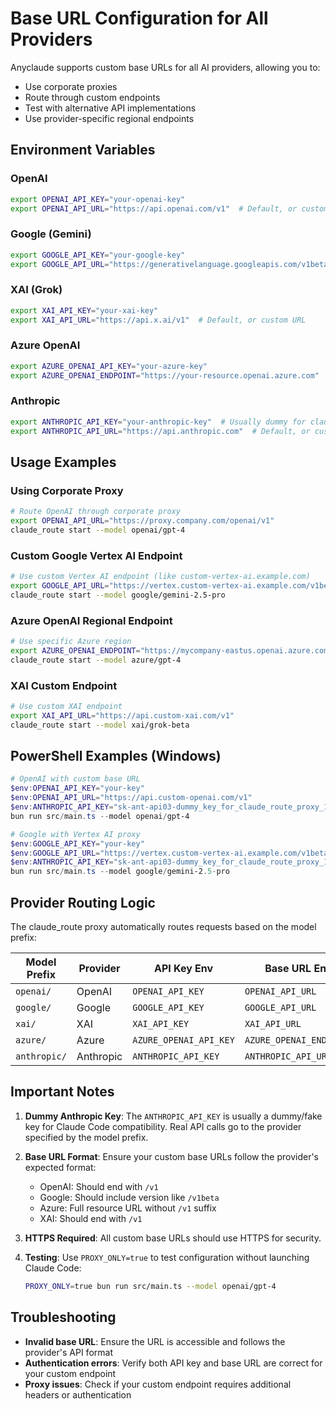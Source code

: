 # Base URL Configuration for All Providers

Anyclaude supports custom base URLs for all AI providers, allowing you to:
- Use corporate proxies
- Route through custom endpoints
- Test with alternative API implementations
- Use provider-specific regional endpoints

## Environment Variables

### OpenAI
```bash
export OPENAI_API_KEY="your-openai-key"
export OPENAI_API_URL="https://api.openai.com/v1"  # Default, or custom URL
```

### Google (Gemini)
```bash
export GOOGLE_API_KEY="your-google-key"
export GOOGLE_API_URL="https://generativelanguage.googleapis.com/v1beta"  # Default, or custom URL
```

### XAI (Grok)
```bash
export XAI_API_KEY="your-xai-key"
export XAI_API_URL="https://api.x.ai/v1"  # Default, or custom URL
```

### Azure OpenAI
```bash
export AZURE_OPENAI_API_KEY="your-azure-key"
export AZURE_OPENAI_ENDPOINT="https://your-resource.openai.azure.com"  # Required for Azure
```

### Anthropic
```bash
export ANTHROPIC_API_KEY="your-anthropic-key"  # Usually dummy for claude_route
export ANTHROPIC_API_URL="https://api.anthropic.com"  # Default, or custom URL
```

## Usage Examples

### Using Corporate Proxy
```bash
# Route OpenAI through corporate proxy
export OPENAI_API_URL="https://proxy.company.com/openai/v1"
claude_route start --model openai/gpt-4
```

### Custom Google Vertex AI Endpoint
```bash
# Use custom Vertex AI endpoint (like custom-vertex-ai.example.com)
export GOOGLE_API_URL="https://vertex.custom-vertex-ai.example.com/v1beta"
claude_route start --model google/gemini-2.5-pro
```

### Azure OpenAI Regional Endpoint
```bash
# Use specific Azure region
export AZURE_OPENAI_ENDPOINT="https://mycompany-eastus.openai.azure.com"
claude_route start --model azure/gpt-4
```

### XAI Custom Endpoint
```bash
# Use custom XAI endpoint
export XAI_API_URL="https://api.custom-xai.com/v1"
claude_route start --model xai/grok-beta
```

## PowerShell Examples (Windows)

```powershell
# OpenAI with custom base URL
$env:OPENAI_API_KEY="your-key"
$env:OPENAI_API_URL="https://api.custom-openai.com/v1"
$env:ANTHROPIC_API_KEY="sk-ant-api03-dummy_key_for_claude_route_proxy_12345678901234567890123456789012345678901234567890123456789012345678901234567890123456789012345678901234567890123456789012345678"
bun run src/main.ts --model openai/gpt-4

# Google with Vertex AI proxy
$env:GOOGLE_API_KEY="your-key"
$env:GOOGLE_API_URL="https://vertex.custom-vertex-ai.example.com/v1beta"
$env:ANTHROPIC_API_KEY="sk-ant-api03-dummy_key_for_claude_route_proxy_12345678901234567890123456789012345678901234567890123456789012345678901234567890123456789012345678901234567890123456789012345678"
bun run src/main.ts --model google/gemini-2.5-pro
```

## Provider Routing Logic

The claude_route proxy automatically routes requests based on the model prefix:

| Model Prefix | Provider | API Key Env | Base URL Env |
|--------------|----------|-------------|---------------|
| `openai/` | OpenAI | `OPENAI_API_KEY` | `OPENAI_API_URL` |
| `google/` | Google | `GOOGLE_API_KEY` | `GOOGLE_API_URL` |
| `xai/` | XAI | `XAI_API_KEY` | `XAI_API_URL` |
| `azure/` | Azure | `AZURE_OPENAI_API_KEY` | `AZURE_OPENAI_ENDPOINT` |
| `anthropic/` | Anthropic | `ANTHROPIC_API_KEY` | `ANTHROPIC_API_URL` |

## Important Notes

1. **Dummy Anthropic Key**: The `ANTHROPIC_API_KEY` is usually a dummy/fake key for Claude Code compatibility. Real API calls go to the provider specified by the model prefix.

2. **Base URL Format**: Ensure your custom base URLs follow the provider's expected format:
   - OpenAI: Should end with `/v1`
   - Google: Should include version like `/v1beta`
   - Azure: Full resource URL without `/v1` suffix
   - XAI: Should end with `/v1`

3. **HTTPS Required**: All custom base URLs should use HTTPS for security.

4. **Testing**: Use `PROXY_ONLY=true` to test configuration without launching Claude Code:
   ```bash
   PROXY_ONLY=true bun run src/main.ts --model openai/gpt-4
   ```

## Troubleshooting

- **Invalid base URL**: Ensure the URL is accessible and follows the provider's API format
- **Authentication errors**: Verify both API key and base URL are correct for your custom endpoint
- **Proxy issues**: Check if your custom endpoint requires additional headers or authentication